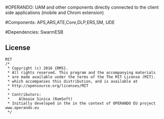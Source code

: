 
#OPERANDO: UAM and other components directly connected to the client side applications (mobile and Chrom extension)   

#Components: APS,ARS,ATE,Core,DLP,ERS,SM, UDE

#Dependencies: 
 SwarmESB

## License
    MIT    
    /*
     * Copyright (c) 2016 {RMS}.
     * All rights reserved. This program and the accompanying materials
     * are made available under the terms of the The MIT License (MIT).
     * which accompanies this distribution, and is available at
     * http://opensource.org/licenses/MIT
     *
     * Contributors:
     *    Alboaie Sinica (RomSoft)
     * Initially developed in the in the context of OPERANDO EU project www.operando.eu
     */

